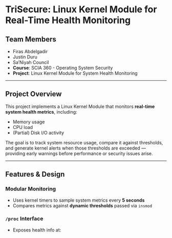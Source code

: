 # TriSecure: Linux Kernel Module for Real-Time Health Monitoring

##  Team Members
- Firas Abdelgadir
- Justin Duru
- Sa’Niyah Council  
- **Course**: SCIA 360 - Operating System Security  
- **Project**: Linux Kernel Module for System Health Monitoring  

---

## Project Overview

This project implements a Linux Kernel Module that monitors **real-time system health metrics**, including:

-  Memory usage
-  CPU load
- (Partial) Disk I/O activity

The goal is to track system resource usage, compare it against thresholds, and generate kernel alerts when those thresholds are exceeded — providing early warnings before performance or security issues arise.

---

##  Features & Design

###  Modular Monitoring
- Uses kernel timers to sample system metrics every **5 seconds**
- Compares metrics against **dynamic thresholds** passed via `insmod`

###  `/proc` Interface
- Exposes health info at:  
